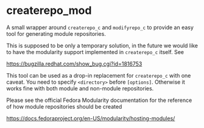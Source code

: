# createrepo_mod

A small wrapper around `createrepo_c` and `modifyrepo_c` to provide an easy tool
for generating module repositories.

This is supposed to be only a temporary solution, in the future we would like to
have the modularity support implemented in `createrepo_c` itself. See

https://bugzilla.redhat.com/show_bug.cgi?id=1816753

This tool can be used as a drop-in replacement for `createrepo_c` with
one caveat. You need to specify `<directory>` before `[options]`.
Otherwise it works fine with both module and non-module repositories.

Please see the official Fedora Modularity documentation for the reference of how
module repositories should be created

https://docs.fedoraproject.org/en-US/modularity/hosting-modules/
